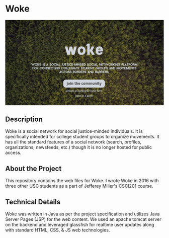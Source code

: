 # Woke


<p align="center">

  <img src="https://github.com/abewheel/Woke/blob/master/images/woke.png" alt="Website screenshot"/>

</p>



## Description


Woke is a social network for social justice-minded individuals. It is specifically intended for college student groups to organize movements. It has all the standard features of a social network (search, profiles, organizations, newsfeeds, etc.) though it is no longer hosted for public access.


## About the Project


This repository contains the web files for Woke. I wrote Woke in 2016 with three other USC students as a part of Jefferey Miller's CSCI201 course.


## Technical Details


Woke was written in Java as per the project specification and utilizes Java Server Pages (JSP) for the web content. We used an apache tomcat server on the backend and leveraged glassfish for realtime user updates along with standard HTML, CSS, & JS web technologies.